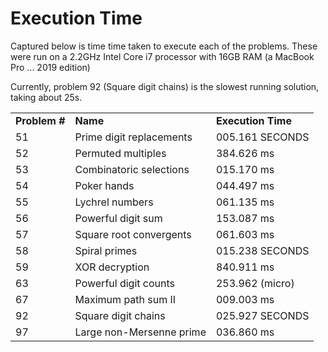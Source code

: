 # Execution Time
Captured below is time time taken to execute each of the problems. These were run on a 2.2GHz Intel Core i7 processor with 16GB RAM (a MacBook Pro ... 2019 edition)

Currently, problem 92 (Square digit chains) is the slowest running solution, taking about 25s.

<table>
<tr>
<td> <b>Problem #</b> </td>
<td> <b>Name</b> </td>
<td> <b>Execution Time</b> </td>
</tr>

<tr>
<td> 51 </td>
<td> Prime digit replacements </td>
<td> 005.161 SECONDS </td>
</tr>

<tr>
<td> 52 </td>
<td> Permuted multiples </td>
<td> 384.626 ms </td>
</tr>

<tr>
<td> 53 </td>
<td> Combinatoric selections </td>
<td> 015.170 ms </td>
</tr>

<tr>
<td> 54 </td>
<td> Poker hands </td>
<td> 044.497 ms </td>
</tr>

<tr>
<td> 55 </td>
<td> Lychrel numbers </td>
<td> 061.135 ms </td>
</tr>

<tr>
<td> 56 </td>
<td> Powerful digit sum </td>
<td> 153.087 ms </td>
</tr>

<tr>
<td> 57 </td>
<td> Square root convergents </td>
<td> 061.603 ms </td>
</tr>

<tr>
<td> 58 </td>
<td> Spiral primes </td>
<td> 015.238 SECONDS </td>
</tr>

<tr>
<td> 59 </td>
<td> XOR decryption </td>
<td> 840.911 ms </td>
</tr>

<tr>
<td> 63 </td>
<td> Powerful digit counts </td>
<td> 253.962 (micro) </td>
</tr>

<tr>
<td> 67 </td>
<td> Maximum path sum II </td>
<td> 009.003 ms </td>
</tr>

<tr>
<td> 92 </td>
<td> Square digit chains </td>
<td> 025.927 SECONDS </td>
</tr>

<tr>
<td> 97 </td>
<td> Large non-Mersenne prime </td>
<td> 036.860 ms </td>
</tr>

</table>

